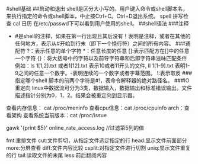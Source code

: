 #shell基础
##启动和退出
shell是区分大小写的。用户键入命令或shell脚本名，来执行指定的命令或shell脚本，中止按Ctrl+C。Ctrl+D退出系统。
spell 拼写检查   cal 日历
在/etc/passwd下可以看到用户使用的shell。
##shell语法
###注释
- #是shell的注释，如果在第一行出现且其后没有！表明是注释，或者在其他的任何地方，表示从#开始到行末（即下一个换行符）之间的所有内容。
###通配符
?：表示任意的单个字符
*：任意长度的任意
[]:表示匹配方在[]中的任意一个字符
{}：将大括号中的字符以及前导字符串和后即字符串滋味匹配条件
例如：ls 1[1,2].txt 或者1[12].txt 表示10或者11开头的文件, ll 1[1-9].txt 表明1-9之间的任意一个数字。-表明连续的一个数字或者字幕范围。
!:表示取反
###指定哪个shell
脚本的前两个字符是#!，表命令解释器的绝对路径名。
###IO重定向
linux中数据流可分为3类，数据输入，数据输出和标准错误输出。文件描述指针分别为0，1，2。结果会被重定向到显示器。

查看内存信息： cat /proc/meninfo
查看cpu信息：cat /proc/cpuinfo
arch：查看架构
查看系统当前版本：cat /proc/issue

gawk '{print $5}' online_rate_access.log  //过滤第5列的值

fmt:重排文件
cut:文件剪切，从指定文件选定指定的行
head:显示文件前面部分
more:分屏查看
diff:文件内容比较
csplit:对指定文件进行切割
uniq:显示文件重复的行
tail:读取文件的末尾
less:前后翻阅内容

